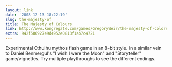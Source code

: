 ```yaml
---
layout: link
date: '2008-12-13 18:22:19'
slug: the-majesty-of
title: The Majesty of Colours
link: http://www.kongregate.com/games/GregoryWeir/the-majesty-of-colors/
extra: 942f586927e9d4952e0813f1ab7c4721
---
```


Experimental Cthulhu mythos flash game in an 8-bit style. In a similar vein to Daniel Benmergul's "I wish I were the Moon" and "Storyteller" game/vignettes. Try multiple playthroughs to see the different endings.